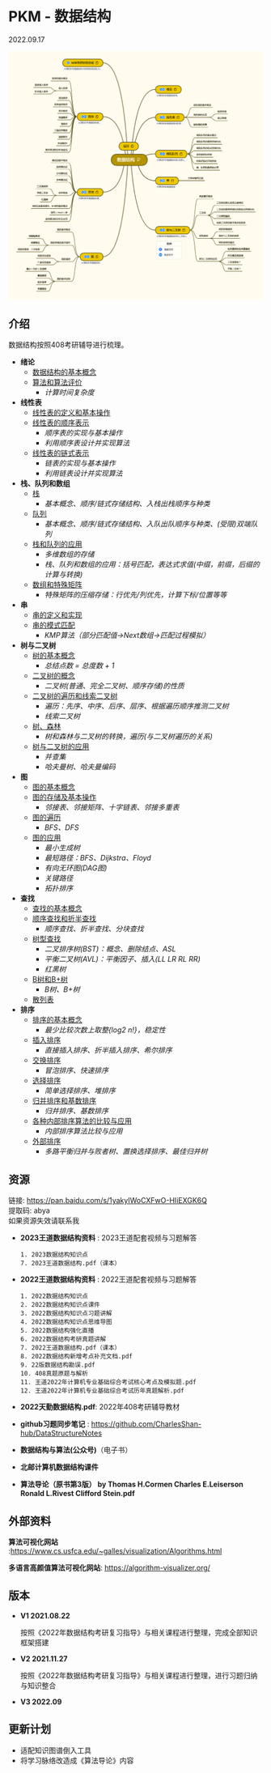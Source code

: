 # PKM - 数据结构  

2022.09.17

![数据结构导图概览](./resources/数据结构.png)
## 介绍
数据结构按照408考研辅导进行梳理。

* **绪论**
  * [数据结构的基本概念](./notes/绪论/数据结构的基本概念.md)
  * [算法和算法评价](./notes/绪论/算法和算法评价.md)
    * *计算时间复杂度*
* **线性表**
  * [线性表的定义和基本操作](./notes/线性表/线性表的定义和基本操作.md)
  * [线性表的顺序表示](./notes/线性表/线性表的顺序表示.md)
    * *顺序表的实现与基本操作*
    * *利用顺序表设计并实现算法*
  * [线性表的链式表示](./notes/线性表/线性表的链式表示.md)
    * *链表的实现与基本操作*
    * *利用链表设计并实现算法*
* **栈、队列和数组**
  * [栈](./notes/栈、队列和数组/栈.md)
    * *基本概念、顺序/链式存储结构、入栈出栈顺序与种类*
  * [队列](./notes/栈、队列和数组/队列.md)
    * *基本概念、顺序/链式存储结构、入队出队顺序与种类、(受限)双端队列*
  * [栈和队列的应用](./notes/栈、队列和数组/栈和队列的应用.md)
    * *多维数组的存储*
    * *栈、队列和数组的应用：括号匹配，表达式求值(中缀，前缀，后缀的计算与转换)*
  * [数组和特殊矩阵](./notes/栈、队列和数组/数组和特殊矩阵.md)
    * *特殊矩阵的压缩存储：行优先/列优先，计算下标/位置等等*
* **串**
  * [串的定义和实现](./notes/串/串的定义和实现.md)
  * [串的模式匹配](./notes/串/串的模式匹配.md)
    * *KMP算法（部分匹配值->Next数组->匹配过程模拟）*
* **树与二叉树**
  * [树的基本概念](./notes/树与二叉树/树的基本概念.md)
    * *总结点数 = 总度数 + 1*
  * [二叉树的概念](./notes/树与二叉树/二叉树的概念.md)
    * *二叉树(普通、完全二叉树、顺序存储)的性质*
  * [二叉树的遍历和线索二叉树](./notes/树与二叉树/二叉树的遍历和线索二叉树.md)
    * *遍历：先序、中序、后序、层序、根据遍历顺序推测二叉树*
    * *线索二叉树*
  * [树、森林](./notes/树与二叉树/树、森林.md)
    * *树和森林与二叉树的转换，遍历(与二叉树遍历的关系)*
  * [树与二叉树的应用](./notes/树与二叉树/树与二叉树的应用.md)
    * *并查集*
    * *哈夫曼树、哈夫曼编码*
* **图**
  * [图的基本概念](./notes/图/图的基本概念.md)
  * [图的存储及基本操作](./notes/图/图的存储及基本操作.md)
    * *邻接表、邻接矩阵、十字链表、邻接多重表*
  * [图的遍历](./notes/图/图的遍历.md)
    * *BFS、DFS*
  * [图的应用](./notes/图/图的应用.md)
    * *最小生成树*
    * *最短路径：BFS、Dijkstra、Floyd*
    * *有向无环图(DAG图)*
    * *关键路径*
    * *拓扑排序*
* **查找**
  * [查找的基本概念](./notes/查找/查找的基本概念.md)
  * [顺序查找和折半查找](./notes/查找/顺序查找和折半查找.md)
    * *顺序查找、折半查找、分块查找*
  * [树型查找](./notes/查找/树型查找.md)
    * *二叉排序树(BST)：概念、删除结点、ASL*
    * *平衡二叉树(AVL)：平衡因子、插入(LL LR RL RR)*
    * *红黑树*
  * [B树和B+树](./notes/查找/B树和B+树.md)
    * *B树、B+树*
  * [散列表](./notes/查找/散列表.md)
* **排序**
  * [排序的基本概念](./notes/排序/排序的基本概念.md)
    * *最少比较次数上取整{log2 n!}，稳定性*
  * [插入排序](./notes/排序/插入排序.md)
    * *直接插入排序、折半插入排序、希尔排序*
  * [交换排序](./notes/排序/交换排序.md)
    * *冒泡排序、快速排序*
  * [选择排序](./notes/排序/选择排序.md)
    * *简单选择排序、堆排序*
  * [归并排序和基数排序](./notes/排序/归并排序和基数排序.md)
    * *归并排序、基数排序*
  * [各种内部排序算法的比较与应用](./notes/排序/各种内部排序算法的比较与应用.md)
    * *内部排序算法比较与应用*
  * [外部排序](./notes/排序/外部排序.md)
    * *多路平衡归并与败者树、置换选择排序、最佳归并树*



## 资源
链接: https://pan.baidu.com/s/1yakyIWoCXFwO-HIiEXGK6Q  
提取码: abya  
如果资源失效请联系我  

* __2023王道数据结构资料__ : 2023王道配套视频与习题解答  

  ```
  1. 2023数据结构知识点
  7. 2023王道数据结构.pdf（课本）
  ```
  
* __2022王道数据结构资料__ : 2022王道配套视频与习题解答  

  ```
  1. 2022数据结构知识点
  2. 2022数据结构知识点课件
  3. 2022数据结构知识点习题讲解
  4. 2022数据结构知识点思维导图
  5. 2022数据结构强化直播
  6. 2022数据结构考研真题讲解
  7. 2022王道数据结构.pdf（课本）
  8. 2022数据结构新增考点补充文档.pdf
  9. 22版数据结构勘误.pdf
  10. 408真题原题与解析
  11. 王道2022年计算机专业基础综合考试核心考点及模拟题.pdf
  12. 王道2022年计算机专业基础综合考试历年真题解析.pdf
  ```

* __2022天勤数据结构.pdf__: 2022年408考研辅导教材  

* __github习题同步笔记__ : https://github.com/CharlesShan-hub/DataStructureNotes  

* **数据结构与算法(公众号)**（电子书）

* **北邮计算机数据结构课件**

* **算法导论（原书第3版） by Thomas H.Cormen Charles E.Leiserson Ronald L.Rivest Clifford Stein.pdf**

## 外部资料

__算法可视化网站__ :https://www.cs.usfca.edu/~galles/visualization/Algorithms.html  

__多语言高颜值算法可视化网站__: https://algorithm-visualizer.org/

## 版本
* **V1 2021.08.22**

  按照《2022年数据结构考研复习指导》与相关课程进行整理，完成全部知识框架搭建  

* **V2 2021.11.27**

  按照《2022年数据结构考研复习指导》与相关课程进行整理，进行习题归纳与知识整合  

* **V3 2022.09**

## 更新计划

* 适配知识图谱倒入工具
* 将学习脉络改造成《算法导论》内容